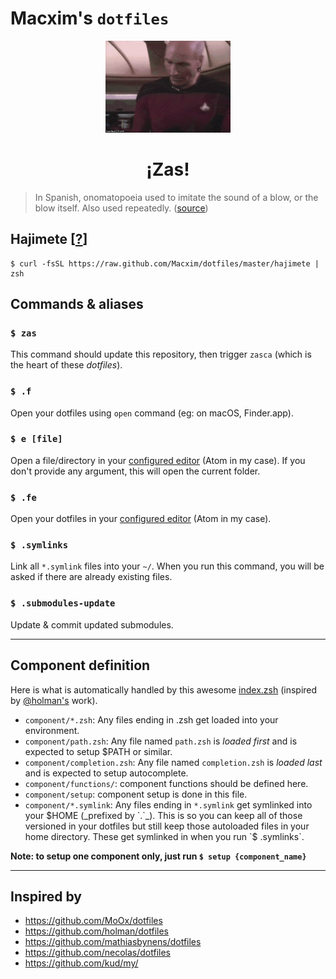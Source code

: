 # Macxim's `dotfiles`

<div align="center">
    <img width="200" margin-bottom="10" src=".zas.gif">
  <h1>¡Zas!</h1>
</div>

> In Spanish, onomatopoeia used to imitate the sound of a blow, or the blow itself.
Also used repeatedly. ([source](http://lema.rae.es/drae/?val=zas))

## Hajimete [[?](http://jisho.org/word/%E5%88%9D%E3%82%81%E3%81%A6)]

```
$ curl -fsSL https://raw.github.com/Macxim/dotfiles/master/hajimete | zsh
```

## Commands & aliases

### `$ zas`

This command should update this repository, then trigger `zasca` (which is the heart of these _dotfiles_).

### `$ .f`

Open your dotfiles using `open` command (eg: on macOS, Finder.app).

### `$ e [file]`

Open a file/directory in your [configured editor](components/atom/editor.zsh) (Atom in my case).
If you don't provide any argument, this will open the current folder.


### `$ .fe`

Open your dotfiles in your [configured editor](components/atom/editor.zsh) (Atom in my case).

### `$ .symlinks`

Link all `*.symlink` files into your `~/`.
When you run this command, you will be asked if there are already existing files.

### `$ .submodules-update`

Update & commit updated submodules.


---

## Component definition

Here is what is automatically handled by this awesome [index.zsh](index.zsh) (inspired by [@holman's](https://github.com/holman) work).

- `component/*.zsh`: Any files ending in .zsh get loaded into your environment.
- `component/path.zsh`: Any file named `path.zsh` is _loaded first_ and is expected to setup $PATH or similar.
- `component/completion.zsh`: Any file named `completion.zsh` is _loaded last_ and is expected to setup autocomplete.
- `component/functions/`: component functions should be defined here.
- `component/setup`: component setup is done in this file.
- `component/*.symlink`: Any files ending in `*.symlink` get symlinked into your $HOME (_prefixed by `.`_). This is so you can keep all of those versioned in your dotfiles but still keep those autoloaded files in your home directory. These get symlinked in when you run `$ .symlinks`.

**Note: to setup one component only, just run `$ setup {component_name}`**

---

## Inspired by

- https://github.com/MoOx/dotfiles
- https://github.com/holman/dotfiles
- https://github.com/mathiasbynens/dotfiles
- https://github.com/necolas/dotfiles
- https://github.com/kud/my/
